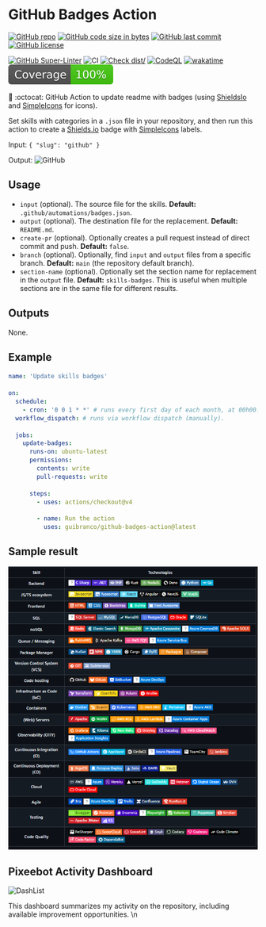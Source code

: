 # GitHub Badges Action

[![GitHub repo](https://img.shields.io/badge/GitHub-guibranco%2Fgithub--badges--action-green.svg?style=plastic&logo=github)](https://github.com/guibranco/github-badges-action)
[![GitHub code size in bytes](https://img.shields.io/github/languages/code-size/guibranco/github-badges-action?color=green&label=Code%20size&style=plastic&logo=github)](https://github.com/guibranco/github-badges-action)
[![GitHub last commit](https://img.shields.io/github/last-commit/guibranco/github-badges-action?color=green&logo=github&style=plastic&label=Last%20commit)](https://github.com/guibranco/github-badges-action)
[![GitHub license](https://img.shields.io/github/license/guibranco/github-badges-action?color=green&logo=github&style=plastic&label=License)](https://github.com/guibranco/github-badges-action)

[![GitHub Super-Linter](https://github.com/guibranco/github-badges-action/actions/workflows/linter.yml/badge.svg)](https://github.com/super-linter/super-linter)
![CI](https://github.com/guibranco/github-badges-action/actions/workflows/ci.yml/badge.svg)
[![Check dist/](https://github.com/guibranco/github-badges-action/actions/workflows/check-dist.yml/badge.svg)](https://github.com/guibranco/github-badges-action/actions/workflows/check-dist.yml)
[![CodeQL](https://github.com/guibranco/github-badges-action/actions/workflows/codeql-analysis.yml/badge.svg)](https://github.com/guibranco/github-badges-action/actions/workflows/codeql-analysis.yml)
[![wakatime](https://wakatime.com/badge/github/guibranco/github-badges-action.svg)](https://wakatime.com/badge/github/guibranco/github-badges-action)
[![Coverage](./badges/coverage.svg)](./badges/coverage.svg)

📄 :octocat: GitHub Action to update readme with badges (using
[ShieldsIo](https://shields.io) and [SimpleIcons](https://simpleicons.org/) for
icons).

Set skills with categories in a `.json` file in your repository, and then run
this action to create a [Shields.io](https://shields.io/) badge with
[SimpleIcons](https://simpleicons.org/) labels.

Input: `{ "slug": "github" }`

Output:
![GitHub](https://img.shields.io/badge/-GitHub-black?style=badge&logo=github)

## Usage

- `input` (optional). The source file for the skills. **Default:**
  `.github/automations/badges.json`.
- `output` (optional). The destination file for the replacement. **Default:**
  `README.md`.
- `create-pr` (optional). Optionally creates a pull request instead of direct
  commit and push. **Default:** `false`.
- `branch` (optional). Optionally, find `input` and `output` files from a
  specific branch. **Default:** `main` (the repository default branch).
- `section-name` (optional). Optionally set the section name for replacement in
  the `output` file. **Default:** `skills-badges`. This is useful when multiple
  sections are in the same file for different results.

## Outputs

None.

## Example

```yml
name: 'Update skills badges'

on:
  schedule:
    - cron: '0 0 1 * *' # runs every first day of each month, at 00h00.
  workflow_dispatch: # runs via workflow dispatch (manually).

  jobs:
    update-badges:
      runs-on: ubuntu-latest
      permissions:
        contents: write
        pull-requests: write

      steps:
        - uses: actions/checkout@v4

        - name: Run the action
          uses: guibranco/github-badges-action@latest
```

## Sample result

![sample result](github-badges-action-sample-result.png)
## Pixeebot Activity Dashboard

<img alt="DashList" src="https://docs.pixee.ai/img/pixee_dashlist.png">

This dashboard summarizes my activity on the repository, including available improvement opportunities.
\n
